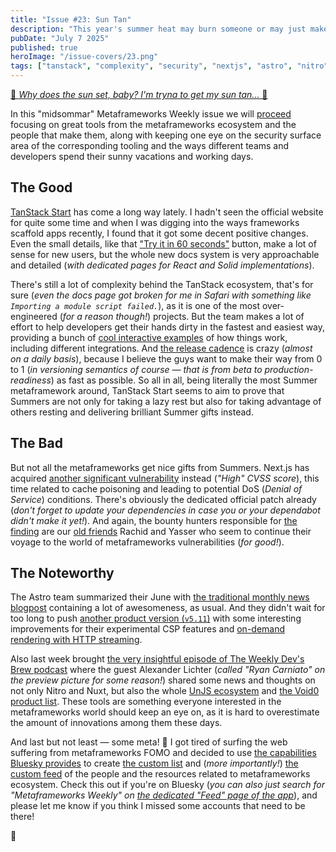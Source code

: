 ```yaml
---
title: "Issue #23: Sun Tan"
description: "This year's summer heat may burn someone or may just make someone even more beautiful and enticing — the difference is only in how you roll."
pubDate: "July 7 2025"
published: true
heroImage: "/issue-covers/23.png"
tags: ["tanstack", "complexity", "security", "nextjs", "astro", "nitro", "meta"]
---
```


[🎵 _Why does the sun set, baby? I'm tryna to get my sun tan..._ 🎵](https://www.youtube.com/watch?v=x1MAlBHwQig&list=PLYRq_7Yox1jDETeL_YgKUc8DXduCV9jA2&index=24)

In this "midsommar" Metaframeworks Weekly issue we will [proceed](https://metaframe.works/archive/22/) focusing on great tools from the metaframeworks ecosystem and the people that make them, along with keeping one eye on the security surface area of the corresponding tooling and the ways different teams and developers spend their sunny vacations and working days.

## The Good

[TanStack Start](https://tanstack.com/start/latest) has come a long way lately. I hadn't seen the official website for quite some time and when I was digging into the ways frameworks scaffold apps recently, I found that it got some decent positive changes. Even the small details, like that ["Try it in 60 seconds"](https://tanstack.com/start/latest/docs/framework/react/quick-start#impatient) button, make a lot of sense for new users, but the whole new docs system is very approachable and detailed (_with dedicated pages for React and Solid implementations_).

There's still a lot of complexity behind the TanStack ecosystem, that's for sure (_even the docs page got broken for me in Safari with something like `Importing a module script failed.`_), as it is one of the most over-engineered (_for a reason though!_) projects. But the team makes a lot of effort to help developers get their hands dirty in the fastest and easiest way, providing a bunch of [cool interactive examples](https://tanstack.com/start/latest/docs/framework/react/examples/start-basic?panel=sandbox) of how things work, including different integrations. And [the release cadence](https://github.com/TanStack/router/releases) is crazy (_almost on a daily basis_), because I believe the guys want to make their way from 0 to 1 (_in versioning semantics of course — that is from beta to production-readiness_) as fast as possible. So all in all, being literally the most Summer metaframework around, TanStack Start seems to aim to prove that Summers are not only for taking a lazy rest but also for taking advantage of others resting and delivering brilliant Summer gifts instead.

## The Bad

But not all the metaframeworks get nice gifts from Summers. Next.js has acquired [another significant vulnerability](https://vercel.com/changelog/cve-2025-49826) instead (_"High" CVSS score_), this time related to cache poisoning and leading to potential DoS (_Denial of Service_) conditions. There's obviously the dedicated official patch already (_don't forget to update your dependencies in case you or your dependabot didn't make it yet!_). And again, the bounty hunters responsible for [the finding](https://zhero-web-sec.github.io/research-and-things/nextjs-cache-poisoning-to-dos-via-a-204-response) are our [old friends](https://metaframe.works/archive/15/#:~:text=old%20friend%20Rachid%20had%20discovered) Rachid and Yasser who seem to continue their voyage to the world of metaframeworks vulnerabilities (_for good!_).

## The Noteworthy

The Astro team summarized their June with [the traditional monthly news blogpost](https://astro.build/blog/whats-new-june-2025/) containing a lot of awesomeness, as usual. And they didn't wait for too long to push [another product version (`v5.11`)](https://astro.build/blog/astro-5110/) with some interesting improvements for their experimental CSP features and [on-demand rendering with HTTP streaming](https://docs.astro.build/en/guides/on-demand-rendering/#html-streaming).

Also last week brought [the very insightful episode of The Weekly Dev's Brew podcast](https://www.buzzsprout.com/2470901/episodes/17415810) where the guest Alexander Lichter (_called "Ryan Carniato" on the preview picture for some reason!_) shared some news and thoughts on not only Nitro and Nuxt, but also the whole [UnJS ecosystem](https://unjs.io) and [the Void0 product list](https://voidzero.dev). These tools are something everyone interested in the metaframeworks world should keep an eye on, as it is hard to overestimate the amount of innovations among them these days.

And last but not least — some meta! 🎉 I got tired of surfing the web suffering from metaframeworks FOMO and decided to use [the capabilities Bluesky provides](https://docs.bsky.app/docs/starter-templates/custom-feeds) to create [the custom list](https://bsky.app/profile/did:plc:7vyxybjsqatduo4xbldbf2cu/lists/3ltblbnz4472k) and (_more importantly!_) [the custom feed](https://bsky.app/profile/did:plc:7vyxybjsqatduo4xbldbf2cu/feed/aaan4pa65r5ke) of the people and the resources related to metaframeworks ecosystem. Check this out if you're on Bluesky (_you can also just search for "Metaframeworks Weekly" on [the dedicated "Feed" page of the app](https://bsky.app/feeds)_), and please let me know if you think I missed some accounts that need to be there!

👋
